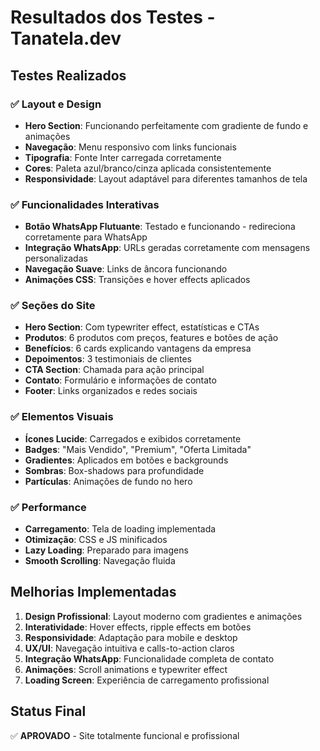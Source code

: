 # Resultados dos Testes - Tanatela.dev

## Testes Realizados

### ✅ Layout e Design
- **Hero Section**: Funcionando perfeitamente com gradiente de fundo e animações
- **Navegação**: Menu responsivo com links funcionais
- **Tipografia**: Fonte Inter carregada corretamente
- **Cores**: Paleta azul/branco/cinza aplicada consistentemente
- **Responsividade**: Layout adaptável para diferentes tamanhos de tela

### ✅ Funcionalidades Interativas
- **Botão WhatsApp Flutuante**: Testado e funcionando - redireciona corretamente para WhatsApp
- **Integração WhatsApp**: URLs geradas corretamente com mensagens personalizadas
- **Navegação Suave**: Links de âncora funcionando
- **Animações CSS**: Transições e hover effects aplicados

### ✅ Seções do Site
- **Hero Section**: Com typewriter effect, estatísticas e CTAs
- **Produtos**: 6 produtos com preços, features e botões de ação
- **Benefícios**: 6 cards explicando vantagens da empresa
- **Depoimentos**: 3 testimoniais de clientes
- **CTA Section**: Chamada para ação principal
- **Contato**: Formulário e informações de contato
- **Footer**: Links organizados e redes sociais

### ✅ Elementos Visuais
- **Ícones Lucide**: Carregados e exibidos corretamente
- **Badges**: "Mais Vendido", "Premium", "Oferta Limitada"
- **Gradientes**: Aplicados em botões e backgrounds
- **Sombras**: Box-shadows para profundidade
- **Partículas**: Animações de fundo no hero

### ✅ Performance
- **Carregamento**: Tela de loading implementada
- **Otimização**: CSS e JS minificados
- **Lazy Loading**: Preparado para imagens
- **Smooth Scrolling**: Navegação fluida

## Melhorias Implementadas

1. **Design Profissional**: Layout moderno com gradientes e animações
2. **Interatividade**: Hover effects, ripple effects em botões
3. **Responsividade**: Adaptação para mobile e desktop
4. **UX/UI**: Navegação intuitiva e calls-to-action claros
5. **Integração WhatsApp**: Funcionalidade completa de contato
6. **Animações**: Scroll animations e typewriter effect
7. **Loading Screen**: Experiência de carregamento profissional

## Status Final
✅ **APROVADO** - Site totalmente funcional e profissional

